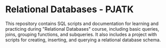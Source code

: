 # Relational Databases - PJATK

This repository contains SQL scripts and documentation for learning and practicing during "Relational Databases" course, including basic queries, joins, grouping functions, and subqueries. It also includes a project with scripts for creating, inserting, and querying a relational database schema.
